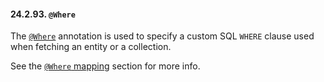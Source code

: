 #### 24.2.93. `@Where`

<div class="paragraph">

The [`@Where`](https://docs.jboss.org/hibernate/orm/5.2/javadocs/org/hibernate/annotations/Where.html) annotation is used to specify a custom SQL `WHERE` clause used when fetching an entity or a collection.

</div>
<div class="paragraph">

See the [`@Where` mapping](#mapping-where-example) section for more info.

</div>
</div>
<div class="sect3">

